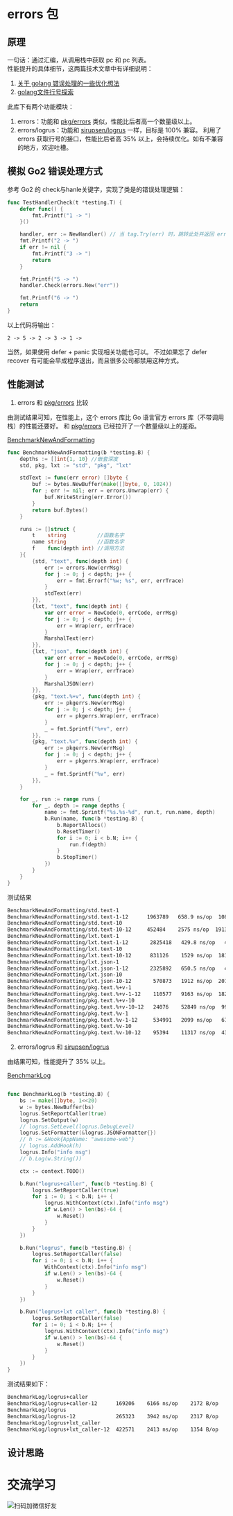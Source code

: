 # errors 包

## 原理
一句话：通过汇编，从调用栈中获取 pc 和 pc 列表。\
性能提升的具体细节，这两篇技术文章中有详细说明：
1. [关于 golang 错误处理的一些优化想法](https://juejin.cn/post/7121929424148103198)
2. [golang文件行号探索](https://juejin.cn/post/7124334239692095501)

此库下有两个功能模块：
1. errors：功能和 [pkg/errors](https://github.com/pkg/errors) 类似，性能比后者高一个数量级以上。
2. errors/logrus：功能和 [sirupsen/logrus](https://github.com/sirupsen/logrus) 一样，目标是 100% 兼容。 利用了 errors 获取行号的接口，性能比后者高 35% 以上，会持续优化。如有不兼容的地方，欢迎吐槽。

## 模拟 Go2 错误处理方式
参考 Go2 的 check与hanle关键字，实现了类是的错误处理逻辑：
```go
func TestHandlerCheck(t *testing.T) {
	defer func() {
		fmt.Printf("1 -> ")
	}()

	handler, err := NewHandler() // 当 tag.Try(err) 时，跳转此处并返回 err1
	fmt.Printf("2 -> ")
	if err != nil {
		fmt.Printf("3 -> ")
		return
	}

	fmt.Printf("5 -> ")
	handler.Check(errors.New("err"))

	fmt.Printf("6 -> ")
	return
}
```
以上代码将输出：
```log
2 -> 5 -> 2 -> 3 -> 1 ->
```
当然，如果使用 defer + panic 实现相关功能也可以。
不过如果忘了 defer recover 有可能会早成程序退出，而且很多公司都禁用这种方式。

## 性能测试

1. errors 和 [pkg/errors](https://github.com/pkg/errors) 比较

由测试结果可知，在性能上，这个 errors 库比 Go 语言官方 errors 库（不带调用栈）的性能还要好。
和 [pkg/errors](https://github.com/pkg/errors) 已经拉开了一个数量级以上的差距。

[BenchmarkNewAndFormatting](https://github.com/lxt1045/errors/blob/main/formatter_test.go#L363)
```go
func BenchmarkNewAndFormatting(b *testing.B) {
    depths := []int{1, 10} //嵌套深度
    std, pkg, lxt := "std", "pkg", "lxt"

    stdText := func(err error) []byte {
        buf := bytes.NewBuffer(make([]byte, 0, 1024))
        for ; err != nil; err = errors.Unwrap(err) {
            buf.WriteString(err.Error())
        }
        return buf.Bytes()
    }

    runs := []struct {
        t    string          //函数名字
        name string          //函数名字
        f    func(depth int) //调用方法
    }{
        {std, "text", func(depth int) {
            err := errors.New(errMsg)
            for j := 0; j < depth; j++ {
                err = fmt.Errorf("%w; %s", err, errTrace)
            }
            stdText(err)
        }},
        {lxt, "text", func(depth int) {
            var err error = NewCode(0, errCode, errMsg)
            for j := 0; j < depth; j++ {
                err = Wrap(err, errTrace)
            }
            MarshalText(err)
        }},
        {lxt, "json", func(depth int) {
            var err error = NewCode(0, errCode, errMsg)
            for j := 0; j < depth; j++ {
                err = Wrap(err, errTrace)
            }
            MarshalJSON(err)
        }},
        {pkg, "text.%+v", func(depth int) {
            err := pkgerrs.New(errMsg)
            for j := 0; j < depth; j++ {
                err = pkgerrs.Wrap(err, errTrace)
            }
            _ = fmt.Sprintf("%+v", err)
        }},
        {pkg, "text.%v", func(depth int) {
            err := pkgerrs.New(errMsg)
            for j := 0; j < depth; j++ {
                err = pkgerrs.Wrap(err, errTrace)
            }
            _ = fmt.Sprintf("%v", err)
        }},
    }

    for _, run := range runs {
        for _, depth := range depths {
            name := fmt.Sprintf("%s.%s-%d", run.t, run.name, depth)
            b.Run(name, func(b *testing.B) {
                b.ReportAllocs()
                b.ResetTimer()
                for i := 0; i < b.N; i++ {
                    run.f(depth)
                }
                b.StopTimer()
            })
        }
    }
}


```
测试结果
```sh
BenchmarkNewAndFormatting/std.text-1
BenchmarkNewAndFormatting/std.text-1-12      1963789   658.9 ns/op  1088 B/op   4 allocs/op
BenchmarkNewAndFormatting/std.text-10
BenchmarkNewAndFormatting/std.text-10-12     452484    2575 ns/op  1913 B/op  22 allocs/op
BenchmarkNewAndFormatting/lxt.text-1
BenchmarkNewAndFormatting/lxt.text-1-12       2825418   429.8 ns/op   421 B/op   4 allocs/op
BenchmarkNewAndFormatting/lxt.text-10
BenchmarkNewAndFormatting/lxt.text-10-12      831126    1529 ns/op  1814 B/op  13 allocs/op
BenchmarkNewAndFormatting/lxt.json-1
BenchmarkNewAndFormatting/lxt.json-1-12       2325892   650.5 ns/op   485 B/op   4 allocs/op
BenchmarkNewAndFormatting/lxt.json-10
BenchmarkNewAndFormatting/lxt.json-10-12       570873   1912 ns/op  2071 B/op  13 allocs/op
BenchmarkNewAndFormatting/pkg.text.%+v-1
BenchmarkNewAndFormatting/pkg.text.%+v-1-12    110577   9163 ns/op  1827 B/op  28 allocs/op
BenchmarkNewAndFormatting/pkg.text.%+v-10
BenchmarkNewAndFormatting/pkg.text.%+v-10-12   24076    52849 ns/op  9980 B/op   154 allocs/op
BenchmarkNewAndFormatting/pkg.text.%v-1
BenchmarkNewAndFormatting/pkg.text.%v-1-12     534991   2099 ns/op   672 B/op   9 allocs/op
BenchmarkNewAndFormatting/pkg.text.%v-10
BenchmarkNewAndFormatting/pkg.text.%v-10-12    95394    11317 ns/op  4315 B/op  54 allocs/op
```


2. errors/logrus 和 [sirupsen/logrus](https://github.com/sirupsen/logrus)

由结果可知，性能提升了 35% 以上。

[BenchmarkLog](https://github.com/lxt1045/errors/blob/main/logrus/sample_test.go#L96)
```go

func BenchmarkLog(b *testing.B) {
    bs := make([]byte, 1<<20)
    w := bytes.NewBuffer(bs)
    logrus.SetReportCaller(true)
    logrus.SetOutput(w)
    // logrus.SetLevel(logrus.DebugLevel)
    logrus.SetFormatter(&logrus.JSONFormatter{})
    // h := &Hook{AppName: "awesome-web"}
    // logrus.AddHook(h)
    logrus.Info("info msg")
    // b.Log(w.String())

    ctx := context.TODO()

    b.Run("logrus+caller", func(b *testing.B) {
        logrus.SetReportCaller(true)
        for i := 0; i < b.N; i++ {
            logrus.WithContext(ctx).Info("info msg")
            if w.Len() > len(bs)-64 {
                w.Reset()
            }
        }
    })

    b.Run("logrus", func(b *testing.B) {
        logrus.SetReportCaller(false)
        for i := 0; i < b.N; i++ {
            WithContext(ctx).Info("info msg")
            if w.Len() > len(bs)-64 {
                w.Reset()
            }
        }
    })

    b.Run("logrus+lxt caller", func(b *testing.B) {
        logrus.SetReportCaller(false)
        for i := 0; i < b.N; i++ {
            logrus.WithContext(ctx).Info("info msg")
            if w.Len() > len(bs)-64 {
                w.Reset()
            }
        }
    })
}
```
测试结果如下：
```sh
BenchmarkLog/logrus+caller
BenchmarkLog/logrus+caller-12      169206    6166 ns/op    2172 B/op    36 allocs/op
BenchmarkLog/logrus
BenchmarkLog/logrus-12             265323    3942 ns/op    2317 B/op    35 allocs/op
BenchmarkLog/logrus+lxt_caller
BenchmarkLog/logrus+lxt_caller-12  422571    2413 ns/op    1354 B/op    25 allocs/op
```

## 设计思路



# 交流学习
![扫码加微信好友](https://github.com/lxt1045/wechatbot/blob/main/resource/Wechat-lxt.png "微信")